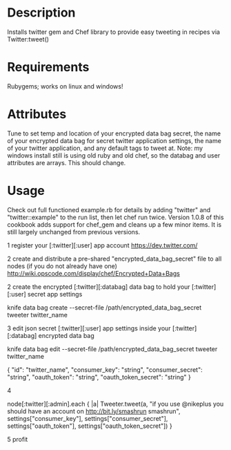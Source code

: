 Description
===========

Installs twitter gem and Chef library to provide easy tweeting in recipes via Twitter:tweet()

Requirements
============

Rubygems; works on linux and windows!

Attributes
==========

Tune to set temp and location of your encrypted data bag secret, the name of your encrypted data bag for secret twitter application settings, the name of your twitter application, and any default tags to tweet at.  Note: my windows install still is using old ruby and old chef, so the databag and user attributes are arrays.  This should change.

Usage
=====

Check out full functioned example.rb for details by adding "twitter" and "twitter::example" to the run list, then let chef run twice.  Version 1.0.8 of this cookbook adds support for chef_gem and cleans up a few minor items.  It is still largely unchanged from previous versions.

1
register your [:twitter][:user] app account
https://dev.twitter.com/

2
create and distribute a pre-shared "encrypted_data_bag_secret" file to all nodes (if you do not already have one)
http://wiki.opscode.com/display/chef/Encrypted+Data+Bags

2
create the encrypted [:twitter][:databag] data bag to hold your [:twitter][:user] secret app settings

knife data bag create --secret-file /path/encrypted_data_bag_secret tweeter twitter_name

3
edit json secret [:twitter][:user] app settings inside your [:twitter][:databag] encrypted data bag

knife data bag edit --secret-file  /path/encrypted_data_bag_secret tweeter twitter_name

{
  "id": "twitter_name",
"consumer_key": "string",
"consumer_secret": "string",
"oauth_token": "string",
"oauth_token_secret": "string"
}

4

  node[:twitter][:admin].each { |a|
    Tweeter.tweet(a, "if you use @nikeplus you should have an account on http://bit.ly/smashrun smashrun", settings["consumer_key"], settings["consumer_secret"], settings["oauth_token"], settings["oauth_token_secret"]) }

5
profit